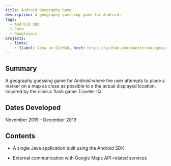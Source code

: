 ```yaml
---
title: Android Geography Game
description: A geography guessing game for Android.
tags:
  - Android SDK
  - Java
  - Googleapis
projects:
  - links:
    - {label: View on GitHub, href: https://github.com/maotterson/geography-quiz, icon: icon-github}
---
```

## Summary
A geography guessing game for Android where the user attempts to place a marker on a map as close as possible to a the actual displayed location. Inspired by the classic flash game Traveler IQ.

## Dates Developed
November 2019 - December 2019

## Contents
- A single Java application built using the Android SDK 

- External communication with Google Maps API-related services
